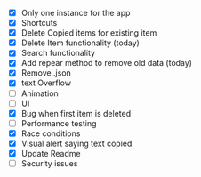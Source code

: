 - [x] Only one instance for the app
- [x] Shortcuts
- [x] Delete Copied items for existing item
- [x] Delete Item functionality (today)
- [x] Search functionality
- [x] Add repear method to remove old data (today)
- [x] Remove .json
- [x] text Overflow
- [ ] Animation
- [ ] UI
- [x] Bug when first item is deleted
- [ ] Performance testing
- [x] Race conditions
- [x] Visual alert saying text copied
- [x] Update Readme
- [ ] Security issues

